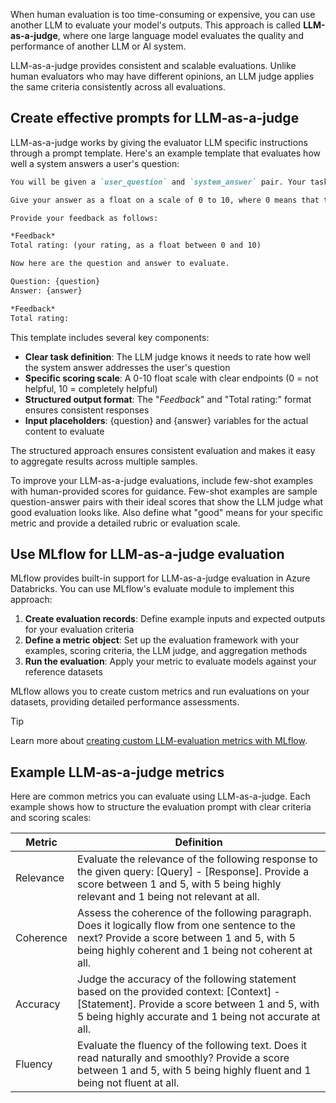 When human evaluation is too time-consuming or expensive, you can use another LLM to evaluate your model's outputs. This approach is called **LLM-as-a-judge**, where one large language model evaluates the quality and performance of another LLM or AI system.

LLM-as-a-judge provides consistent and scalable evaluations. Unlike human evaluators who may have different opinions, an LLM judge applies the same criteria consistently across all evaluations.

## Create effective prompts for LLM-as-a-judge

LLM-as-a-judge works by giving the evaluator LLM specific instructions through a prompt template. Here's an example template that evaluates how well a system answers a user's question:

```md
You will be given a `user_question` and `system_answer` pair. Your task is to provide a 'total rating' scoring how well the `system_answer` answers the user concerns expressed in the `user_question`.

Give your answer as a float on a scale of 0 to 10, where 0 means that the `system_answer` is not helpful at all, and 10 means that the answer completely and helpfully addresses the question. 

Provide your feedback as follows: 

*Feedback*
Total rating: (your rating, as a float between 0 and 10)

Now here are the question and answer to evaluate. 

Question: {question} 
Answer: {answer} 

*Feedback* 
Total rating:
```

This template includes several key components:

- **Clear task definition**: The LLM judge knows it needs to rate how well the system answer addresses the user's question
- **Specific scoring scale**: A 0-10 float scale with clear endpoints (0 = not helpful, 10 = completely helpful)
- **Structured output format**: The "*Feedback*" and "Total rating:" format ensures consistent responses
- **Input placeholders**: {question} and {answer} variables for the actual content to evaluate

The structured approach ensures consistent evaluation and makes it easy to aggregate results across multiple samples.

To improve your LLM-as-a-judge evaluations, include few-shot examples with human-provided scores for guidance. Few-shot examples are sample question-answer pairs with their ideal scores that show the LLM judge what good evaluation looks like. Also define what "good" means for your specific metric and provide a detailed rubric or evaluation scale.

## Use MLflow for LLM-as-a-judge evaluation

MLflow provides built-in support for LLM-as-a-judge evaluation in Azure Databricks. You can use MLflow's evaluate module to implement this approach:

1. **Create evaluation records**: Define example inputs and expected outputs for your evaluation criteria
2. **Define a metric object**: Set up the evaluation framework with your examples, scoring criteria, the LLM judge, and aggregation methods
3. **Run the evaluation**: Apply your metric to evaluate models against your reference datasets

MLflow allows you to create custom metrics and run evaluations on your datasets, providing detailed performance assessments.

> [!Tip]
> Learn more about [creating custom LLM-evaluation metrics with MLflow](https://mlflow.org/docs/latest/llms/llm-evaluate/index.html#create-llm-as-judge-evaluation-metrics-category-1?azure-portal=true).

## Example LLM-as-a-judge metrics

Here are common metrics you can evaluate using LLM-as-a-judge. Each example shows how to structure the evaluation prompt with clear criteria and scoring scales:

|Metric|Definition|
|---|---|
|Relevance|Evaluate the relevance of the following response to the given query: [Query] - [Response]. Provide a score between 1 and 5, with 5 being highly relevant and 1 being not relevant at all.|
|Coherence|Assess the coherence of the following paragraph. Does it logically flow from one sentence to the next? Provide a score between 1 and 5, with 5 being highly coherent and 1 being not coherent at all.|
|Accuracy|Judge the accuracy of the following statement based on the provided context: [Context] - [Statement]. Provide a score between 1 and 5, with 5 being highly accurate and 1 being not accurate at all.|
|Fluency|Evaluate the fluency of the following text. Does it read naturally and smoothly? Provide a score between 1 and 5, with 5 being highly fluent and 1 being not fluent at all.|